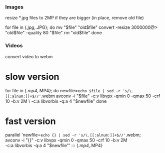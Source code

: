 ### Images

resize *.jpg files to 2MP if they are bigger (in place, remove old file)

  for file in {*.jpg,*.JPG}; do
    mv "$file" "old$file"
    convert -resize 3000000@\> "old$file" -quality 80 "$file"
    rm "old$file"
  done

### Videos

convert video to webm

  # slow version
  for file in {*.mp4,*.MP4}; do
    newfile=`echo $file | sed -r 's/\.[[:alnum:]]+$//'`.webm
    avconv -i "$file" -c:v libvpx -qmin 0 -qmax 50 -crf 10 -b:v 2M \
      -c:a libvorbis -q:a 4 "$newfile"
  done

  # fast version
  parallel 'newfile=`echo {} | sed -r 's/\.[[:alnum:]]+$//'`.webm; \
    avconv -i "{}" -c:v libvpx -qmin 0 -qmax 50 -crf 10 -b:v 2M \
    -c:a libvorbis -q:a 4 "$newfile"' ::: {*.mp4,*.MP4}
